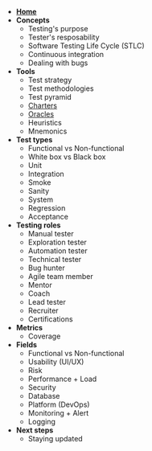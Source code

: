 <!-- markdownlint-disable MD041 -->

- [**Home**](/)
- **Concepts**
  - Testing's purpose
  - Tester's resposability
  - Software Testing Life Cycle (STLC)
  - Continuous integration
  - Dealing with bugs
- **Tools**
  - Test strategy
  - Test methodologies
  - Test pyramid
  - [Charters](/tools/charters.md)
  - [Oracles](/tools/oracles.md)
  - Heuristics
  - Mnemonics
- **Test types**
  - Functional vs Non-functional
  - White box vs Black box
  - Unit
  - Integration
  - Smoke
  - Sanity
  - System
  - Regression
  - Acceptance
- **Testing roles**
  - Manual tester
  - Exploration tester
  - Automation tester
  - Technical tester
  - Bug hunter
  - Agile team member
  - Mentor
  - Coach
  - Lead tester
  - Recruiter
  - Certifications
- **Metrics**
  - Coverage
- **Fields**
  - Functional vs Non-functional
  - Usability (UI/UX)
  - Risk
  - Performance + Load
  - Security
  - Database
  - Platform (DevOps)
  - Monitoring + Alert
  - Logging
- **Next steps**
  - Staying updated
